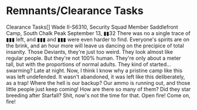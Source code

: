 # Remnants/Clearance Tasks

Clearance Tasks[]
Wade II-S6310, Security Squad Member
Saddlefront Camp, South Chalk Peak
September 13, ▮▮32
There was no a single trace of ▮▮▮ left, and ▮▮▮ and ▮▮▮ were even harder to find. Everyone's spirits are on the brink, and an hour more will leave us dancing on the precipice of total insanity. Those Deviants, they're just too weird.
They look almost like regular people. But they're not 100% human. They're only about a meter tall, but with the proportions of normal adults. They kind of started... swarming? Late at night. Now, I think I know why a pristine camp like this was left undefended. It wasn't abandoned, it was left like this deliberately, as a trap!
Where the hell is our backup? Our ammo is running out, and those little people just keep coming! How are there so many of them? Did they star breeding after Starfall? Shit, now's not the time for that. Open fire! Come on, fire!

